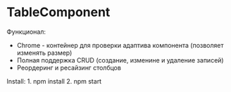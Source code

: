 # TableComponent
Функционал:

   * Chrome - контейнер для проверки адаптива компонента (позволяет изменять размер)
   * Полная поддержка CRUD (создание, изменине и удаление записей)
   * Реордеринг и ресайзинг столбцов

Install:
    1. npm install
    2. npm start